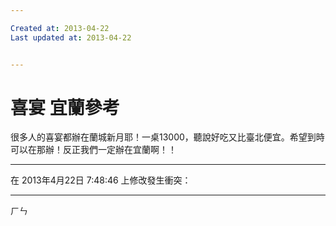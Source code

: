 ```yaml
---

Created at: 2013-04-22
Last updated at: 2013-04-22


---
```


# 喜宴 宜蘭參考


很多人的喜宴都辦在蘭城新月耶！一桌13000，聽說好吃又比臺北便宜。希望到時可以在那辦！反正我們一定辦在宜蘭啊！！

* * *

在 2013年4月22日 7:48:46 上修改發生衝突：

* * *

ㄏㄣ

